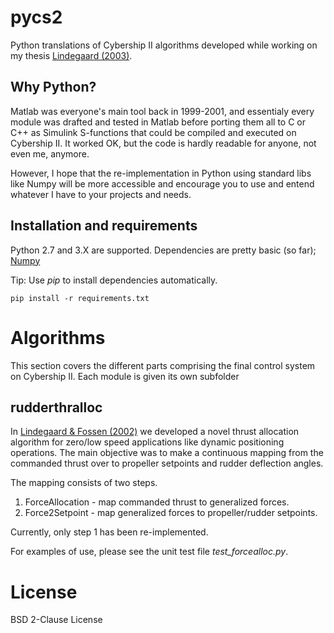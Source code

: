 # pycs2
Python translations of Cybership II algorithms developed while working on my thesis
[Lindegaard (2003)](https://brage.bibsys.no/xmlui/handle/11250/259448).

## Why Python?
 Matlab was everyone's main tool back in 1999-2001, and essentialy every module
 was drafted and tested in Matlab before porting them all to C  or C++ as Simulink
 S-functions that could be compiled and executed on Cybership II. It worked OK, 
 but the code is hardly readable for anyone, not even me, anymore.
 
 However, I hope that the re-implementation in Python using standard libs like
 Numpy will be more accessible and encourage you to use and entend whatever I 
 have to your projects and needs.

## Installation and requirements

 Python 2.7 and 3.X are supported. Dependencies are pretty basic (so far); [Numpy](http://www.numpy.org/)
 
 Tip: Use *pip* to install dependencies automatically.
 
 ```
 pip install -r requirements.txt
 ```
 
# Algorithms

 This section covers the different parts comprising the final control system on 
 Cybership II. Each module is given its own subfolder
 
 ## rudderthralloc
 
  In [Lindegaard & Fossen (2002)](http://ieeexplore.ieee.org/document/1255661/) we
  developed a novel thrust allocation algorithm for zero/low speed applications
  like dynamic positioning operations. The main objective was to make a continuous
  mapping from the commanded thrust over to propeller setpoints and rudder
  deflection angles.
  
  The mapping consists of two steps.
  
   1. ForceAllocation - map commanded thrust to generalized forces.
   1. Force2Setpoint - map generalized forces to propeller/rudder setpoints.
   
  Currently, only step 1 has been re-implemented.
  
  For examples of use, please see the unit test file *test_forcealloc.py*.
 
# License

 BSD 2-Clause License

